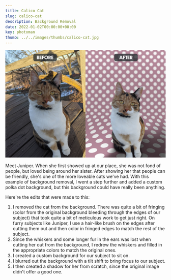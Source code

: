 ```yaml
---
title: Calico Cat
slug: calico-cat
description: Background Removal
date: 2022-01-02T00:00:00+00:00
key: photoman
thumb: ../../images/thumbs/calico-cat.jpg
---
```


![bathroom interior](../../images/photo-manipulation/calico-cat-before-after.jpg)

Meet Juniper. When she first showed up at our place, she was not fond of people, but loved being around her sister. After showing her that people can be friendly, she's one of the more loveable cats we've had. With this example of background removal, I went a step further and added a custom polka dot background, but this background could have really been anything.

Here're the edits that were made to this:

1. I removed the cat from the background. There was quite a bit of fringing (color from the original background bleeding through the edges of our subject) that took quite a bit of meticulous work to get just right. On furry subjects like Juniper, I use a hair-like brush on the edges after cutting them out and then color in fringed edges to match the rest of the subject. 
2. Since the whiskers and some longer fur in the ears was lost when cutting her out from the background, I redrew the whiskers and filled in the appropriate colors to match the original ones. 
3. I created a custom background for our subject to sit on.
4. I blurred out the background with a tilt shift to bring focus to our subject.
5. I then created a shadow for her from scratch, since the original image didn't offer a good one. 